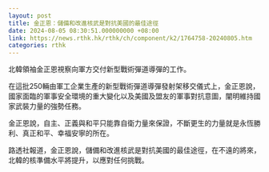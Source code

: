 ```yaml
---
layout: post
title: 金正恩：儲備和改進核武是對抗美國的最佳途徑
date: 2024-08-05 08:30:51.000000000 +08:00
link: https://news.rthk.hk/rthk/ch/component/k2/1764758-20240805.htm
categories: rthk
---
```


北韓領袖金正恩視察向軍方交付新型戰術彈道導彈的工作。

在這批250輛由軍工企業生產的新型戰術彈道導彈發射架移交儀式上，金正恩說， 國家面臨的軍事安全環境的重大變化以及美國及盟友的軍事對抗意圖，闡明維持國家武裝力量的強勢任務。

金正恩說，自主、正義與和平只能靠自衛力量來保證，不斷更生的力量就是永恆勝利、真正和平、幸福安寧的所在。

路透社報道，金正恩說，儲備和改進核武是對抗美國的最佳途徑，在不遠的將來，北韓的核準備水平將提升，以應對任何挑戰。
